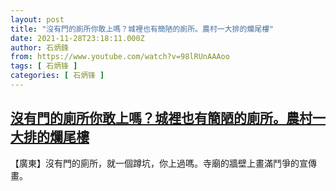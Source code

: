 ```yaml
---
layout: post
title: "沒有門的廁所你敢上嗎？城裡也有簡陋的廁所。農村一大排的爛尾樓"
date: 2021-11-28T23:18:11.000Z
author: 石炳鋒
from: https://www.youtube.com/watch?v=98lRUnAAAoo
tags: [ 石炳锋 ]
categories: [ 石炳锋 ]
---
```

<!--1638141491000-->
[沒有門的廁所你敢上嗎？城裡也有簡陋的廁所。農村一大排的爛尾樓](https://www.youtube.com/watch?v=98lRUnAAAoo)
------

<div>
【廣東】沒有門的廁所，就一個蹲坑，你上過嗎。寺廟的牆壁上畫滿鬥爭的宣傳畫。
</div>
